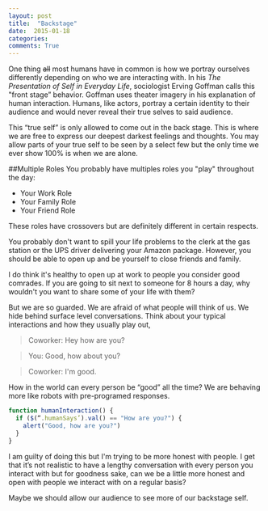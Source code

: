 ```yaml
---
layout: post
title:  "Backstage"
date:  2015-01-18
categories: 
comments: True
---
```


One thing ~~all~~ most humans have in common is how we portray ourselves differently depending on who we are interacting with. In his *The Presentation of Self in Everyday Life*, sociologist Erving Goffman calls this "front stage” behavior. Goffman uses theater imagery in his explanation of human interaction. Humans, like actors, portray a certain identity to their audience and would never reveal their true selves to said audience.

This “true self” is only allowed to come out in the back stage. This is where we are free to express our deepest darkest feelings and thoughts. You may allow parts of your true self to be seen by a select few but the only time we ever show 100% is when we are alone.


##Multiple Roles
You probably have multiples roles you "play" throughout the day:
- Your Work Role
- Your Family Role
- Your Friend Role

These roles have crossovers but are definitely different in certain respects.

You probably don't want to spill your life problems to the clerk at the gas station or the UPS driver delivering your Amazon package. However, you should be able to open up and be yourself to close friends and family. 

I do think it's healthy to open up at work to people you consider good comrades. If you are going to sit next to someone for 8 hours a day, why wouldn't you want to share some of your life with them?

But we are so guarded. We are afraid of what people will think of us. We hide behind surface level conversations. Think about your typical interactions and how they usually play out,
> Coworker: Hey how are you?

> You: Good, how about you?

> Coworker: I'm good.

How in the world can every person be “good” all the time? We are behaving more like robots with pre-programed responses. 

```javascript
function humanInteraction() {
  if ($(“.humanSays’).val() == "How are you?") {
    alert("Good, how are you?")
  }
}
```

I am guilty of doing this but I'm trying to be more honest with people. I get that it’s not realistic to have a lengthy conversation with every person you interact with but for goodness sake, can we be a little more honest and open with people we interact with on a regular basis?

Maybe we should allow our audience to see more of our backstage self.